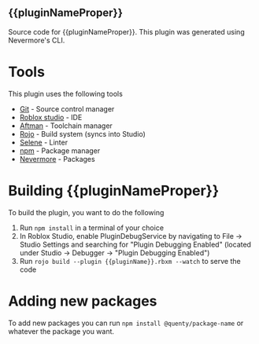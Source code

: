## {{pluginNameProper}}

Source code for {{pluginNameProper}}. This plugin was generated using Nevermore's CLI.

# Tools

This plugin uses the following tools

- [Git](https://git-scm.com/download/win) - Source control manager
- [Roblox studio](https://www.roblox.com/create) - IDE
- [Aftman](https://github.com/LPGhatguy/aftman) - Toolchain manager
- [Rojo](https://rojo.space/docs/v7/getting-started/installation/) - Build system (syncs into Studio)
- [Selene](https://kampfkarren.github.io/selene/roblox.html) - Linter
- [npm](https://nodejs.org/en/download/) - Package manager
- [Nevermore](https://github.com/Quenty/NevermoreEngine) - Packages

# Building {{pluginNameProper}}

To build the plugin, you want to do the following

1. Run `npm install` in a terminal of your choice
2. In Roblox Studio, enable PluginDebugService by navigating to File -> Studio Settings and searching for "Plugin Debugging Enabled" (located under Studio -> Debugger -> "Plugin Debugging Enabled")
3. Run `rojo build --plugin {{pluginName}}.rbxm --watch` to serve the code

# Adding new packages

To add new packages you can run `npm install @quenty/package-name` or whatever the package you want.
